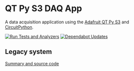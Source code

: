 # QT Py S3 DAQ App

A data acquisition application using the [Adafruit QT Py S3](https://learn.adafruit.com/adafruit-qt-py-esp32-s3) and [CircuitPython](https://circuitpython.org/).

[![Run Tests and Analyzers](https://github.com/wireddown/qt-py-s3-daq-app/actions/workflows/ci.yml/badge.svg?branch=main&event=push)](https://github.com/wireddown/qt-py-s3-daq-app/actions/workflows/ci.yml?query=branch%3Amain) [![Dependabot Updates](https://github.com/wireddown/qt-py-s3-daq-app/actions/workflows/dependabot/dependabot-updates/badge.svg)](https://github.com/wireddown/qt-py-s3-daq-app/actions/workflows/dependabot/dependabot-updates)

## Legacy system

[Summary and source code](./docs/legacy/README.md)
